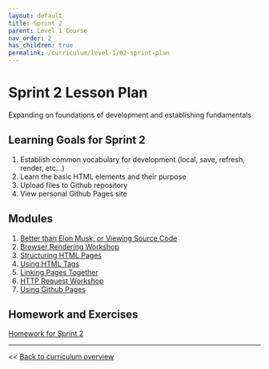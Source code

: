 ```yaml
---
layout: default
title: Sprint 2
parent: Level 1 Course
nav_order: 2
has_children: true
permalink: /curriculum/level-1/02-sprint-plan
---
```



# Sprint 2 Lesson Plan
Expanding on foundations of development and establishing fundamentals

## Learning Goals for Sprint 2
1. Establish common vocabulary for development (local, save, refresh, render, etc...)
2. Learn the basic HTML elements and their purpose
3. Upload files to Github repository
4. View personal Github Pages site

## Modules
1. [Better than Elon Musk, or Viewing Source Code](../../../modules/viewing-source-code)
1. [Browser Rendering Workshop](../../../modules/browser-rendering)
1. [Structuring HTML Pages](../../../modules/structuring-html-pages)
1. [Using HTML Tags](../../../modules/using-html-tags)
1. [Linking Pages Together](../../../modules/linking-pages)
1. [HTTP Request Workshop](../../../modules/http-requests-workshop)
1. [Using Github Pages](../../../modules/using-github-pages)

## Homework and Exercises
[Homework for Sprint 2](./homework)

---
<< [Back to curriculum overview](../../level-1)
